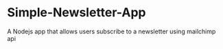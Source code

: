 # Simple-Newsletter-App
A Nodejs app that allows users subscribe to a newsletter using mailchimp api
